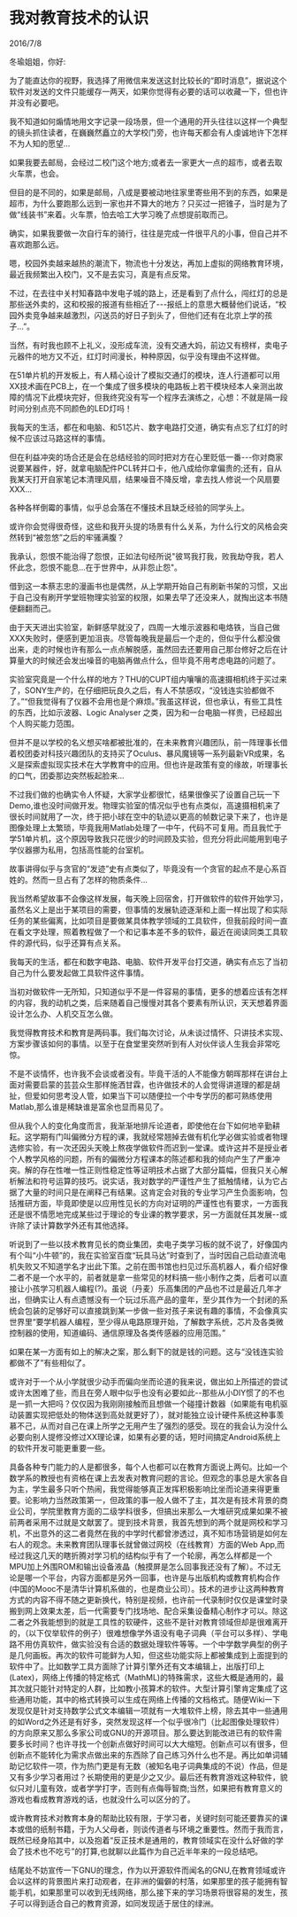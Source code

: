 ﻿# 我对教育技术的认识
2016/7/8

冬瑜姐姐，你好:

为了能直达你的视野，我选择了用微信来发送这封比较长的“即时消息”，据说这个软件对发送的文件只能缓存一两天，如果你觉得有必要的话可以收藏一下，但也许并没有必要吧。

我不知道如何煽情地用文字记录一段场景，但一个通用的开头往往以这样一个典型的镜头抓住读者，在巍巍然矗立的大学校门旁，也许每天都会有人虔诚地许下怎样不为人知的愿望...

如果我要去邮局，会经过二校门这个地方;或者去一家更大一点的超市，或者去取火车票，也会。

但目的是不同的，如果是邮局，八成是要被动地往家里寄些用不到的东西，如果是超市，为什么要跑那么远到一家也并不算大的地方？只买过一把锥子，当时是为了做“线装书”来着。火车票，怕去哈工大学习晚了点想提前取而己。

确实，如果我要做一次自行车的骑行，往往是完成一件很平凡的小事，但自己并不喜欢跑那么远。

嗯，校园外卖越来越热的潮流下，物流也十分发达，再加上虚拟的网络教育环境，最近我频繁出入校门，又不是去实习，真是有点反常。

不过，在去往中关村知春路中发电子城的路上，还是看到了点什么，闯红灯的总是那些送外卖的，这和校报的报道有些相近了---报纸上的意思大概替他们说话，“校园外卖竞争越来越激烈，闪送员的好日子到头了，但他们还有在北京上学的孩子...”。

当然，有时我也顾不上礼义，没形成车流，没有交通大妈，前边又有榜样，卖电子元器件的地方又不近，红灯时间漫长，种种原因，似乎没有理由不这样做。

在51单片机的开发板上，有人精心设计了模拟交通灯的模块，连人行道都可以用XX技术画在PCB上，在一个集成了很多模块的电路板上若干模块经本人亲测出故障的情况下此模块完好，但我终究没有写一个程序去演练之，心想：不就是隔一段时间分别点亮不同颜色的LED灯吗！

我每天的生活，都在和电脑、和51芯片、数字电路打交道，确实有点忘了红灯的时候不应该过马路这样的事情。

但在利益冲突的场合还是会在总结经验的同时把对方在心里贬低一番---你对商家说要某器件，好，就拿电脑配件PCL转并口卡，他八成给你拿偏贵的;还有，自从我某天打开自家笔记本清理风扇，结果噪音不降反增，拿去找人修说一个风扇要XXX...

各种各样倒霉的事情，似乎总会落在不懂技术且缺乏经验的同学头上。

或许你会觉得很奇怪，这些和我开头提的场景有什么关系，为什么行文的风格会突然转到“被忽悠”之后的牢骚满腹？

我承认，怨恨不能治得了怨恨，正如法句经所说"彼骂我打我，败我劫夺我，若人怀此念，怨恨不能息...在于世界中，从非怨止怨"。

借到这一本蔡志忠的漫画书也是偶然，从上学期开始自己有刷新书架的习惯，又出于自己没有刷开学堂班物理实验室的权限，如果去早了还没来人，就掏出这本书随便翻翻而己。

由于天天进出实验室，新鲜感早就没了，四周一大堆示波器和电烙铁，当自己做XXX失败时，便感到更加沮丧。尽管每晚我是最后一个走的，但似乎什么都没做出来，走的时候也许有那么一点点解脱感，虽然回去还要用自己那台修好之后在计算量大的时候还会发出噪音的电脑再做点什么，但毕竟不用考虑电路的问题了。

实验室究竟是一个什么样的地方？THU的CUPT组内嚷嚷的高速摄相机终于买过来了，SONY生产的，在仔细把玩良久之后，有人不禁感叹，“没钱连实验都做不了。”“但我觉得有了仪器不会用也是个麻烦。”我虽这样说，但也承认，有些工具性的东西，比如示波器、Logic Analyser 之类，因为和一台电脑一样贵，已经超出个人购买能力范围。

但并不是以学校的名义想买啥都被批准的，在未来教育兴趣团队，前一阵理事长借着校团委对科技兴趣团队的支持买了Oculus、暴风魔镜等一系列最新VR成果，名义是探索虚拟现实技术在大学教育中的应用。但也许是政策有变的缘故，听理事长的口气，团委那边突然板起脸来...

不过我们做的也确实令人怀疑，大家学业都很忙，结果很像买了设置自己玩一下Demo,谁也没时间做开发。物理实验室的情况似乎也有点类似，高速摄相机来了很长时间就用了一次，终于把小球在空中的轨迹以更高的帧数记录下来了，也许是图像处理上太繁琐，毕竟我用Matlab处理了一中午，代码不可复用。而且我忙于学51单片机，这个原因导致我只花很少的时间顾及实验，但充分将此间能用到电子学仪器挪为私用，包括高性能的台室机。

故事讲得似乎与贪官的“发迹”史有点类似了，毕竟没有一个贪官的起点不是心系百姓的。然而一旦占有了怎样的物质条件...

我当然希望故事不会像这样发展，每天晚上回宿舍，打开做软件的软件开始学习，虽然名义上是出于某项目的需要，但事情的发展轨迹逐渐和上面一样出现了和实际任务的某些偏离，比如项目是要做某具体教学领域的工具软件，但我前段时间一直在看文字处理，照着教程做了一个和记事本差不多的软件，最近在阅读同类工具软件的源代码，似乎还算有点关系。

我每天的生活，都在和数字电路、电脑、软件开发平台打交道，确实有点忘了当初自己为什么要发起做工具软件这件事情。

当初对做软件一无所知，只知道似乎不是一件容易的事情，更多的想着应该有怎样的内容，我的动机之类，后来随着自己慢慢对其各个要素有所认识，天天想着界面设计怎么办、人机交互怎么做。

我觉得教育技术和教育是两码事。我们每次讨论，从未谈过情怀、只讲技术实现、方案步骤该如何的事情。以至于在食堂里突然听到有人对伙伴谈人生我会非常吃惊。

不是不谈情怀，也许我不会谈或者没有。毕竟干活的人不能像方朝晖那样在讲台上面对需要启蒙的芸芸众生那样施洒甘霖，也许做技术的人会觉得讲道理的都是胡扯，但爱如何思考没人管，如果当下可以随便拉一个中专学历的都可熟练使用Matlab,那么谁是稀缺谁是富余也显而易见了。

但从我个人的变化角度而言，我渐渐地排斥论道者，即使他在台下如何地辛勤耕耘。这学期有门叫偏微分方程的课，我就经常翘掉去做有机化学必做实验或者物理选修实验，有一次还因头天晚上熬夜学做软件而迟到一堂课。或许这并不是授业者个人教学风格的问题，所有的偏微分方程课本的陈述都和我的倾向产生了严重冲突。解的存在性唯一性正则性稳定性等证明技术占据了大部分篇幅，但我只关心解析解法和符号运算的技巧。说实话，我对数学的严谨性产生了抵触情绪，认为它占据了大量的时间只是在阐释己有结果。这肯定会对我的专业学习产生负面影响，包括推研方面，毕竟即使是以应用性见长的方向对证明的严谨性也有要求，一方面我还是很不情愿地完成某些过于理论的专业课的教学要求，另一方面就任其发展--或许除了读计算数学外还有其他选择。

听说到了一些以技术教育见长的商业集团，卖电子类学习板的就不说了，好像国内有个叫“小牛顿”的，我在实验室百度“玩具马达”时查到了，当时因自己启动直流电机失败又不知道学名才出此下策。之前在图书馆也扫见过乐高机器人，看介绍好像二者不是一个水平的，前者就是拿一些常见的材料搞一些小制作之类，后者可以直接让小孩学习机器人编程(?)。虽说（丹麦）乐高集团的产品也不过是最近几年才出，但确实让人有点遗憾没有一个玩过乐高产品的童年，至少其作为一个封闭的系统会包装的足够好可以直接跳到某一步做一些对孩子来说有趣的事情，不会像真实世界里“要学机器人编程，至少得从电路原理开始，了解数字系统，芯片及各类微控制器的使用，知道编码、通信原理及各类传感器的应用范围。”

如果在某一方面有如上的解决之案，那么剩下的就是钱的问题。这与“没钱连实验都做不了”有些相似了。

或许对于一个从小学就很少动手而偏向坐而论道的我来说，做出如上所描述的尝试或许太困难了些，而且在旁人眼中似乎也没有必要如此--那些从小DIY惯了的不也是一抓一大把吗？仅仅因为我刚刚接触而且想做一个碰撞计数器（如果能有电机驱动装置实现把低处的物体送到高处就更好了），就对能独立设计硬件系统这种事羡慕不己，从而对自己在课上所学之无用产生了强烈的感受。现在的我会认为没什么必要向别人提修没修过XX理论课，如果有必要的话，短时间搞定Android系统上的软件开发可能更重要一些。

具备各种专门能力的人是都很多，每个人也都可以在教育方面说上两句。比如一个数学系的教授也有资格在课上去发表对教育问题的言论。但观念的事总是大家各自为主，学生最多只听个热闹，我觉得能够真正发挥积极影响比坐而论道来得更重要。论影响力当然政策第一，但政策的事一般人做不了主，其次是有技术背景的商业公司，学院里教育方面的二级学科很多，但搞出来那么一大堆研究成果如果不被前两者采用不过就是文献罢了。提到技术背景，我首先想到的两个就是网校和学习机，不出意外的这二者竟然在我的中学时代都曾渗透过，真不知市场营销是如何左右人的观念。未来教育团队理事长就曾做过网校（在线教育）方面的Web App,而经过我这几天的瞎折腾对学习机的结构似乎有了一个轮廓，再怎么样都是一个MPU加上外围ROM和输出设备液晶（触摸屏是怎么回事我还没有了解）。不过无论是哪一个平台，内容方面都是另外一回事，也许是与出版机构或教育机构合作(中国的Mooc不是清华计算机系做的，也是商业公司）。技术的进步让这两种教育方式的内容不得不随之更新换代，特别是视频，也许前一代录制时仅仅是课堂时录搬到网上效果太差，后一代需要专门找场地、配合采集设备精心制作才可以。除这二者之外我能想到的就是工具性的软硬件，这些不是针对教育领域但却是很难离开的，（以下仅举软件的例子）很难想像学外语没有电子词典（平台可以多样）、学电路不用仿真软件，做实验没有合适的数据处理软件等等。一个中学数学典型的例子是几何画板。再次的软件可能鲜为人知，但这些功能实际上都被集成到上面提到的软件中了。比如数学工具方面除了计算引擎外还有文本编辑上，出版打印上(Latex)，网络上传播的特定格式（MathML)的特殊需求，这些大概是通用的，最其次就只能针对特定的人群，比如教小孩算术的软件。大型计算引擎肯定集成了这些通用功能，其中的格式转换可以生成在网络上传播的文档格式。随便Wiki一下发现仅是针对支持数学公式文本编辑一项就有一大堆软件上榜，除去其中一些通用的如Word之外还是有好多，突然发现这样一个似乎很冷门（比起图像处理软件）的方向原来又那么多家公司或GNU的开源项目。那么要达到能改进已有的软件需要多长时间？也许寻找一个创新点做好时间可以大大缩短。创新点可以有很多，但创新点不能转化为需求点做出来的东西除了自己练习外什么也不是。再比如单词辅助记忆软件一项，作为热门更是有无数（被知名电子词典集成的不说）作品，但是又有多少学习者用过？长期使用的更是少之又少。最后还有教育游戏这种软件，貌似只对儿童有效，或者学学打字，否则有点侮辱智商;当然，如果把有教育意义的游戏也看成教育游戏的话，也就没什么可以区分的了。

或许教育技术对教育本身的帮助比较有限，于学习者，关键时刻可能还要靠买的课本或借的纸制书籍，于为人父母者，则谈传道者与环境之重要性。然而于我而言，既然已经身陷其中，以及抱着“反正技术是通用的，教育领域实在没什么好做的学会了技术也不吃亏”的打算,也就聊以此篇作为自己近半年来的一段总结吧。

结尾处不妨宣传一下GNU的理念，作为以开源软件而闻名的GNU,在教育领域或许会以这样的背景图片来打动观者，在非洲的偏僻的村落，如果那里的孩子能拥有智能手机，如果那里可以收到无线网络，那么接下来的学习场景将很容易的发生，孩子可以得到适合自己的教育资源，如同发现适于居住的绿洲。